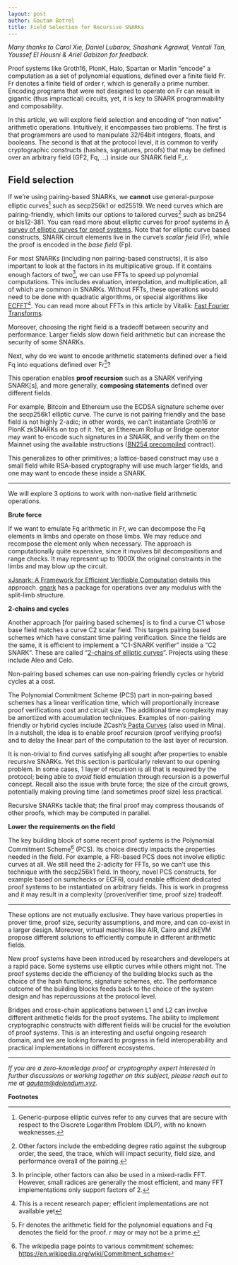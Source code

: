 ```yaml
---
layout: post
author: Gautam Botrel
title: Field Selection for Recursive SNARKs
--- 
```


*Many thanks to Carol Xie, Daniel Lubarov, Shashank Agrawal, Ventali Tan, Youssef El Housni & Ariel Gabizon for feedback.*


Proof systems like Groth16, PlonK, Halo, Spartan or Marlin “encode” a computation as a set of polynomial equations, defined over a finite field Fr. Fr denotes a finite field of order r, which is generally a prime number. Encoding programs that were not designed to operate on Fr can result in gigantic (thus impractical) circuits, yet, it is key to SNARK programmability and composability.

In this article, we will explore field selection and encoding of “non native” arithmetic operations. Intuitively, it encompasses two problems. The first is that programmers are used to manipulate 32/64bit integers, floats, and booleans. The second is that at the protocol level, it is common to verify cryptographic constructs (hashes, signatures, proofs) that may be defined over an arbitrary field (GF2, Fq, …) inside our SNARK field F_r. 


## Field selection

If we’re using pairing-based SNARKs, we **cannot** use general-purpose elliptic curves[^1] such as secp256k1 or ed25519. We need curves which are pairing-friendly, which limits our options to tailored curves[^2] such as bn254 or bls12-381. You can read more about elliptic curves for proof systems in [A survey of elliptic curves for proof systems](https://eprint.iacr.org/2022/586.pdf). Note that for elliptic curve based constructs, SNARK circuit elements live in the curve’s _scalar field_ (Fr), while the proof is encoded in the _base field_ (Fp).

For most SNARKs (including non pairing-based constructs), it is also important to look at the factors in its multiplicative group. If it contains enough factors of two[^3], we can use FFTs to speed up polynomial computations. This includes evaluation, interpolation, and multiplication, all of which are common in SNARKs. Without FFTs, these operations would need to be done with quadratic algorithms, or special algorithms like [ECFFT](https://arxiv.org/abs/2107.08473)[^4]. You can read more about FFTs in this article by Vitalik: [Fast Fourier Transforms](https://vitalik.ca/general/2019/05/12/fft.html).

Moreover, choosing the right field is a tradeoff between security and performance. Larger fields slow down field arithmetic but can increase the security of some SNARKs. 

Next, why do we want to encode arithmetic statements defined over a field Fq into equations defined over Fr[^5]? 

This operation enables **proof recursion** such as a SNARK verifying SNARK[s], and more generally, **composing statements** defined over different fields. 

For example, Bitcoin and Ethereum use the ECDSA signature scheme over the secp256k1 elliptic curve. The curve is not pairing friendly and the base field is not highly 2-adic; in other words, we can’t instantiate Groth16 or PlonK zkSNARKs on top of it. Yet, an Ethereum Rollup or Bridge operator may want to encode such signatures in a SNARK, and verify them on the Mainnet using the available instructions ([BN254 precompiled](https://github.com/ethereum/EIPs/blob/master/EIPS/eip-197.md) contract).

This generalizes to other primitives; a lattice-based construct may use a small field while RSA-based cryptography will use much larger fields, and one may want to encode these inside a SNARK.


---

We will explore 3 options to work with non-native field arithmetic operations. 

**Brute force**

If we want to emulate Fq arithmetic in Fr, we can decompose the Fq elements in limbs and operate on those limbs. We may reduce and recompose the element only when necessary. The approach is computationally quite expensive, since it involves bit decompositions and range checks. It may represent up to 1000X the original constraints in the limbs and may blow up the circuit. 

[xJsnark: A Framework for Efficient Verifiable Computation](https://akosba.github.io/papers/xjsnark.pdf) details this approach. [gnark](https://github.com/ConsenSys/gnark/blob/3d3672148b38c548b6527c5f2cfe1af5ae61a11f/std/math/nonnative/doc.go) has a package for operations over any modulus with the split-limb structure.

**2-chains and cycles**

Another approach [for pairing based schemes] is to find a curve C1 whose base field matches a curve C2 scalar field. This targets pairing based schemes which have constant time pairing verification. Since the fields are the same, it is efficient to implement a “C1-SNARK verifier” inside a “C2 SNARK”. These are called “[2-chains of elliptic curves](https://eprint.iacr.org/2021/1359.pdf)”. Projects using these include Aleo and Celo. 

Non-pairing based schemes can use non-pairing friendly cycles or hybrid cycles at a cost. 

The Polynomial Commitment Scheme (PCS) part in non-pairing based schemes has a linear verification time, which will proportionally increase proof verifications cost and circuit size. The additional time complexity may be amortized with accumulation techniques. Examples of non-pairing friendly or hybrid cycles include ZCash’s[ Pasta Curves](https://electriccoin.co/blog/the-pasta-curves-for-halo-2-and-beyond/) (also used in Mina). In a nutshell, the idea is to enable proof recursion (proof verifying proofs) and to delay the linear part of the computation to the last layer of recursion.

It is non-trivial to find curves satisfying all sought after properties to enable recursive SNARKs. Yet this section is particularly relevant to our opening problem. In some cases, 1 layer of recursion is all that is required by the protocol; being able to _avoid_ field emulation through recursion is a powerful concept. Recall also the issue with brute force; the size of the circuit grows, potentially making proving time (and sometimes proof size) less practical. 

Recursive SNARKs tackle that; the final proof may compress thousands of other proofs, which may be computed in parallel.

**Lower the requirements on the field**

The key building block of some recent proof systems is the Polynomial Commitment Scheme[^6] (PCS). Its choice directly impacts the properties needed in the field. For example, a FRI-based PCS does not involve elliptic curves at all. We still need the 2-adicity for FFTs, so we can’t use this technique with the secp256k1 field. In theory, novel PCS constructs, for example based on sumchecks or ECFRI, could enable efficient dedicated proof systems to be instantiated on arbitrary fields. This is work in progress and it may result in a complexity (prover/verifier time, proof size) tradeoff.


---

These options are not mutually exclusive. They have various properties in prover time, proof size, security assumptions, and more, and can co-exist in a larger design. Moreover, virtual machines like AIR, Cairo and zkEVM propose different solutions to efficiently compute in different arithmetic fields. 

New proof systems have been introduced by researchers and developers at a rapid pace. Some systems use elliptic curves while others might not. The proof systems decide the efficiency of the building blocks such as the choice of the hash functions, signature schemes, etc. The performance outcome of the building blocks feeds back to the choice of the system design and has repercussions at the protocol level. 

Bridges and cross-chain applications between L1 and L2 can involve different arithmetic fields for the proof systems. The ability to implement cryptographic constructs with different fields will be crucial for the evolution of proof systems. This is an interesting and useful ongoing research domain, and we are looking forward to progress in field interoperability and practical implementations in different ecosystems. 

__________________________________

_If you are a zero-knowledge proof or cryptography expert interested in further discussions or working together on this subject, please reach out to me at gautam@delendum.xyz._


<!-- Footnotes themselves at the bottom. -->
**Footnotes**

[^1]:
     Generic-purpose elliptic curves refer to any curves that are secure with respect to the Discrete Logarithm Problem (DLP), with no known weaknesses.

[^2]:
     Other factors include the embedding degree ratio against the subgroup order, the seed, the trace, which will impact security, field size, and performance overall of the pairing. 

[^3]:
     In principle, other factors can also be used in a mixed-radix FFT. However, small radices are generally the most efficient, and many FFT implementations only support factors of 2.

[^4]:
     This is a recent research paper; efficient implementations are not available yet 

[^5]:
     Fr denotes the arithmetic field for the polynomial equations and Fq denotes the field for the proof. r may or may not be a prime. 

[^6]:
     The wikipedia page points to various commitment schemes: https://en.wikipedia.org/wiki/Commitment_scheme
